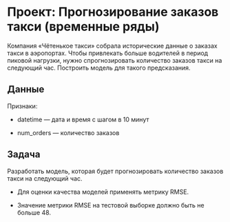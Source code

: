 # Проект: Прогнозирование заказов такси (временные ряды)

Компания «Чётенькое такси» собрала исторические данные о заказах такси в аэропортах. Чтобы привлекать больше водителей в период пиковой нагрузки, нужно спрогнозировать количество заказов такси на следующий час. Построить модель для такого предсказания.

## Данные
Признаки:

- datetime — дата и время с шагом в 10 минут

- num_orders — количество заказов

## Задача
Разработать модель, которая будет прогнозировать количество заказов такси на следующий час.

- Для оценки качества моделей применять метрику RMSE.

- Значение метрики RMSE на тестовой выборке должно быть не больше 48.


